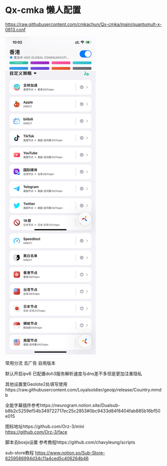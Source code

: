 # Qx-cmka 懒人配置

https://raw.githubusercontent.com/cmkachun/Qx-cmka/main/quantumult-x-0813.conf

![Alt text](https://github.com/cmkachun/Qx-cmka/raw/main/DA0CD0EB-5264-4FC9-9739-9A60D75F4E53.png)

常用分流 去广告 自用版本 

默认开启ipv6 已配置doh3服务解析速度与dns差不多但是更加注重隐私

其他设置里Geolote2处填写使用https://raw.githubusercontent.com/Loyalsoldier/geoip/release/Country.mmdb

全能字幕插件参考https://neurogram.notion.site/Dualsub-b8b2c5259ef54b349722717ec25c2853#0bc9433d84f8404fab885b16bf50e015

图标地址https://github.com/Orz-3/mini     
       https://github.com/Orz-3/face


脚本去boxjs设置
参考教程https://github.com/chavyleung/scripts

sub-store教程
https://www.notion.so/Sub-Store-6259586994d34c11a4ced5c406264b46



